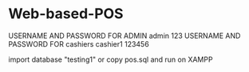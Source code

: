 # Web-based-POS


USERNAME AND PASSWORD FOR ADMIN
admin  123
USERNAME AND PASSWORD FOR cashiers
cashier1  123456

import database "testing1" or copy pos.sql and run on XAMPP